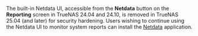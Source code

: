&NewLine;

The built-in Netdata UI, accessible from the **Netdata** button on the **Reporting** screen in TrueNAS 24.04 and 24.10, is removed in TrueNAS 25.04 (and later) for security hardening.
Users wishing to continue using the Netdata UI to monitor system reports can install the [Netdata](https://apps.truenas.com/catalog/netdata/) application.
